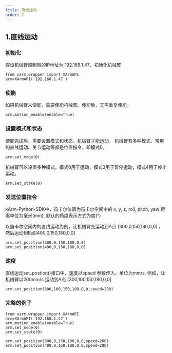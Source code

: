 ```yaml
---
title: 直线运动
order: 2
---
```

## 1.直线运动

### 初始化
假设机械臂控制器的IP地址为 192.168.1.47，初始化机械臂
```
from xarm.wrapper import XArmAPI  
arm=XArmAPI('192.168.1.47')
```
### 使能
如果机械臂未使能，需要使能机械臂。使能后，无需重复使能。
```
arm.motion_enable(enable=True)
```
### 设置模式和状态
使能完成后，需要设置模式和状态，机械臂才能运动。
机械臂有多种模式，常用的直线运动、关节运动等都是位置指令，即模式0。

```
arm.set_mode(0)
```
机械臂可以设置多种模式，模式0用于运动，模式3用于暂停运动，模式4用于停止运动。
```
arm.set_state(0)
```

### 发送位置指令
xArm-Python-SDK中，笛卡尔位置为笛卡尔空间中的 x, y, z, roll, pitch, yaw
距离单位为毫米(mm), 默认的角度表示方式为度(°)

以笛卡尔空间内的直线运动为例，让机械臂先运动到A点 [300,0,150,180,0,0] ，然后运动到B点[400,0,150,180,0,0]


```
arm.set_position(300,0,150,180,0,0)  
arm.set_position(400,0,150,180,0,0)
```

### 速度
直线运动set_postion()接口中，速度以speed 参数传入，单位为mm/s.
例如，让机械臂以200mm/s 运动到A点 [300,100,150,180,0,0]

```
arm.set_position(300,100,150,180,0,0,speed=200)
```


### 完整的例子
```
from xarm.wrapper import XArmAPI  
arm=XArmAPI('192.168.1.47')  
arm.motion_enable(enable=True)  
arm.set_mode(0)  
arm.set_state(0)  
  
arm.set_position(300,0,150,180,0,0,speed=200)  
arm.set_position(400,0,150,180,0,0,speed=200)
```

